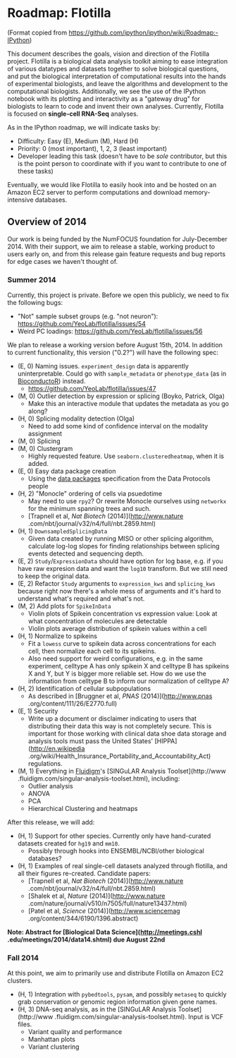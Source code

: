 # Roadmap: Flotilla

(Format copied from https://github.com/ipython/ipython/wiki/Roadmap:-IPython)

This document describes the goals, vision and direction of the Flotilla
project. Flotilla is a biological data analysis toolkit aiming to ease
integration of various datatypes and datasets together to solve biological
questions, and put the biological interpretation of computational results
into the hands of experimental biologists, and leave the algorithms and
development to the computational biologists. Additionally,
we see the use of the IPython notebook with its plotting and interactivity as
 a "gateway drug" for biologists to learn to code and invent their own
 analyses. Currently, Flotilla is focused on **single-cell RNA-Seq** analyses.

As in the IPython roadmap, we will indicate tasks by:

* Difficulty: Easy (E), Medium (M), Hard (H)
* Priority: 0 (most important), 1, 2, 3 (least important)
* Developer leading this task (doesn't have to be *sole* contributor,
but this is the point person to coordinate with if you want to contribute to
one of these tasks)

Eventually, we would like Flotilla to easily hook into and be hosted on an
Amazon EC2 server to perform computations and download memory-intensive
databases.

## Overview of 2014

Our work is being funded by the NumFOCUS foundation for July-December 2014.
With their support, we aim to release a stable, working product to users
early on, and from this release gain feature requests and bug reports for
edge cases we haven't thought of.

### Summer 2014

Currently, this project is private. Before we open this publicly, we need to
fix the following bugs:

* "Not" sample subset groups (e.g. "not neuron"): https://github.com/YeoLab/flotilla/issues/54
* Weird PC loadings: https://github.com/YeoLab/flotilla/issues/56

We plan to release a working version before August 15th,
2014. In addition to current functionality, this version ("0.2?") will have
the following spec:

* (E, 0) Naming issues. `experiment_design` data is apparently uninterpretable. 
Could go with `sample_metadata` or `phenotype_data` (as in 
[BioconductoR](http://www.bioconductor.org/)) instead.
    * https://github.com/YeoLab/flotilla/issues/47
* (M, 0) Outlier detection by expression or splicing (Boyko, Patrick, Olga)
    * Make this an interactive module that updates the metadata as you go
    along?
* (H, 0) Splicing modality detection (Olga)
    * Need to add some kind of confidence interval on the modality assignment
* (M, 0) Splicing
* (M, 0) Clustergram
    * Highly requested feature. Use `seaborn.clusteredheatmap`,
    when it is added.
* (E, 0) Easy data package creation
    * Using the [data packages](http://dataprotocols.org/data-packages/)
    specification from the Data Protocols people
* (H, 2) "Monocle" ordering of cells via psuedotime
    * May need to use `rpy2`? Or rewrite Monocle ourselves using `networkx`
    for the minimum spanning trees and such.
    * [Trapnell et al, *Nat Biotech* (2014)](http://www.nature
    .com/nbt/journal/v32/n4/full/nbt.2859.html)
* (H, 1) `DownsampledSplicingData`
    * Given data created by running MISO or other splicing algorithm,
    calculate log-log slopes for finding relationships between splicing
    events detected and sequencing depth.
* (E, 2) `Study`/`ExpressionData` should have option for log base,
e.g. if you have raw expresion data and want the `log10` transform. But we
still need to keep the original data.
* (E, 2) Refactor `Study` arguments to `expression_kws` and `splicing_kws`
because right now there's a whole mess of arguments and it's hard to
understand what's required and what's not.
* (M, 2) Add plots for `SpikeInData`
    * Violin plots of Spikein concentration vs expression value: Look at what
    concentration of molecules are detectable
    * Violin plots average distribution of spikein values within a cell
* (H, 1) Normalize to spikeins
    * Fit a `lowess` curve to spikein data across concentrations for each
    cell, then normalize each cell to its spikeins.
    * Also need support for weird configurations,
    e.g. in the same experiment, celltype A has only
    spikein X and celltype B has spikeins X and Y, but Y is bigger more
    reliable set. How do we use the information from celltype B to inform our
     normalization of celltype A?
* (H, 2) Identification of cellular subpopulations
    * As described in [Bruggner et al, *PNAS* (2014)](http://www.pnas
    .org/content/111/26/E2770.full)
* (E, 1) Security
    * Write up a document or disclaimer indicating to users that distributing
     their data this way is not completely secure. This is important for
     those working with clinical data shoe data storage and analysis
     tools must pass the United States' [HIPPA](http://en.wikipedia
     .org/wiki/Health_Insurance_Portability_and_Accountability_Act)
     regulations.
* (M, 1) Everything in [Fluidigm](http://www.fluidigm.com/home.html)'s
[SINGuLAR Analysis Toolset](http://www
.fluidigm.com/singular-analysis-toolset.html), including:
    * Outlier analysis
    * ANOVA
    * PCA
    * Hierarchical Clustering and heatmaps

After this release, we will add:

* (H, 1) Support for other species. Currently only have hand-curated datasets
 created for `hg19` and `mm10`.
    * Possibly through hooks into ENSEMBL/NCBI/other biological databases?
* (H, 1) Examples of real single-cell datasets analyzed through flotilla,
and all their figures re-created.
Candidate papers:
    * [Trapnell et al, *Nat Biotech* (2014)](http://www.nature
    .com/nbt/journal/v32/n4/full/nbt.2859.html)
    * [Shalek et al, *Nature* (2014)](http://www.nature
    .com/nature/journal/v510/n7505/full/nature13437.html)
    * [Patel et al, *Science* (2014)](http://www.sciencemag
    .org/content/344/6190/1396.abstract)

**Note: Abstract for [Biological Data Science](http://meetings.cshl
.edu/meetings/2014/data14.shtml) due August 22nd**

### Fall 2014

At this point, we aim to primarily use and distribute Flotilla on Amazon EC2
clusters.

* (H, 1) Integration with `pybedtools`, `pysam`, and possibly `metaseq` to
quickly grab conservation or genomic region information given gene names.
* (H, 3) DNA-seq analysis, as in the [SINGuLAR Analysis Toolset](http://www
.fluidigm.com/singular-analysis-toolset.html). Input is VCF files.
    * Variant quality and performance
    * Manhattan plots
    * Variant clustering

